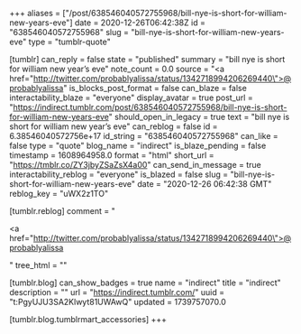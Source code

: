 +++
aliases = ["/post/638546040572755968/bill-nye-is-short-for-william-new-years-eve"]
date = 2020-12-26T06:42:38Z
id = "638546040572755968"
slug = "bill-nye-is-short-for-william-new-years-eve"
type = "tumblr-quote"

[tumblr]
can_reply = false
state = "published"
summary = "bill nye is short for william new year’s eve"
note_count = 0.0
source = "<a href=\"http://twitter.com/probablyalissa/status/1342718994206269440\">@probablyalissa</a>"
is_blocks_post_format = false
can_blaze = false
interactability_blaze = "everyone"
display_avatar = true
post_url = "https://indirect.tumblr.com/post/638546040572755968/bill-nye-is-short-for-william-new-years-eve"
should_open_in_legacy = true
text = "bill nye is short for william new year’s eve"
can_reblog = false
id = 6.38546040572756e+17
id_string = "638546040572755968"
can_like = false
type = "quote"
blog_name = "indirect"
is_blaze_pending = false
timestamp = 1608964958.0
format = "html"
short_url = "https://tmblr.co/ZY3jbyZSaZsX4a00"
can_send_in_message = true
interactability_reblog = "everyone"
is_blazed = false
slug = "bill-nye-is-short-for-william-new-years-eve"
date = "2020-12-26 06:42:38 GMT"
reblog_key = "uWX2z1TO"

[tumblr.reblog]
comment = "<p><a href=\"http://twitter.com/probablyalissa/status/1342718994206269440\">@probablyalissa</a></p>"
tree_html = ""

[tumblr.blog]
can_show_badges = true
name = "indirect"
title = "indirect"
description = ""
url = "https://indirect.tumblr.com/"
uuid = "t:PgyUJU3SA2Klwyt81UWAwQ"
updated = 1739757070.0

[tumblr.blog.tumblrmart_accessories]
+++
